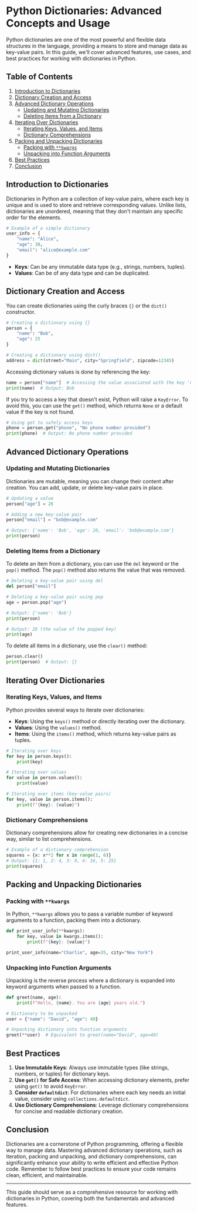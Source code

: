 # Python Dictionaries: Advanced Concepts and Usage

Python dictionaries are one of the most powerful and flexible data structures in the language, providing a means to store and manage data as key-value pairs. In this guide, we'll cover advanced features, use cases, and best practices for working with dictionaries in Python.

## Table of Contents

1. [Introduction to Dictionaries](#introduction-to-dictionaries)
2. [Dictionary Creation and Access](#dictionary-creation-and-access)
3. [Advanced Dictionary Operations](#advanced-dictionary-operations)
    - [Updating and Mutating Dictionaries](#updating-and-mutating-dictionaries)
    - [Deleting Items from a Dictionary](#deleting-items-from-a-dictionary)
4. [Iterating Over Dictionaries](#iterating-over-dictionaries)
    - [Iterating Keys, Values, and Items](#iterating-keys-values-and-items)
    - [Dictionary Comprehensions](#dictionary-comprehensions)
5. [Packing and Unpacking Dictionaries](#packing-and-unpacking-dictionaries)
    - [Packing with `**kwargs`](#packing-with-kwargs)
    - [Unpacking into Function Arguments](#unpacking-into-function-arguments)
6. [Best Practices](#best-practices)
7. [Conclusion](#conclusion)

## Introduction to Dictionaries

Dictionaries in Python are a collection of key-value pairs, where each key is unique and is used to store and retrieve corresponding values. Unlike lists, dictionaries are unordered, meaning that they don't maintain any specific order for the elements.

```python
# Example of a simple dictionary
user_info = {
    "name": "Alice",
    "age": 30,
    "email": "alice@example.com"
}
```

- **Keys**: Can be any immutable data type (e.g., strings, numbers, tuples).
- **Values**: Can be of any data type and can be duplicated.

## Dictionary Creation and Access

You can create dictionaries using the curly braces `{}` or the `dict()` constructor.

```python
# Creating a dictionary using {}
person = {
    "name": "Bob",
    "age": 25
}

# Creating a dictionary using dict()
address = dict(street="Main", city="Springfield", zipcode=12345)
```

Accessing dictionary values is done by referencing the key:

```python
name = person["name"]  # Accessing the value associated with the key 'name'
print(name)  # Output: Bob
```

If you try to access a key that doesn't exist, Python will raise a `KeyError`. To avoid this, you can use the `get()` method, which returns `None` or a default value if the key is not found.

```python
# Using get to safely access keys
phone = person.get("phone", "No phone number provided")
print(phone)  # Output: No phone number provided
```

## Advanced Dictionary Operations

### Updating and Mutating Dictionaries

Dictionaries are mutable, meaning you can change their content after creation. You can add, update, or delete key-value pairs in place.

```python
# Updating a value
person["age"] = 26

# Adding a new key-value pair
person["email"] = "bob@example.com"

# Output: {'name': 'Bob', 'age': 26, 'email': 'bob@example.com'}
print(person)
```

### Deleting Items from a Dictionary

To delete an item from a dictionary, you can use the `del` keyword or the `pop()` method. The `pop()` method also returns the value that was removed.

```python
# Deleting a key-value pair using del
del person["email"]

# Deleting a key-value pair using pop
age = person.pop("age")

# Output: {'name': 'Bob'}
print(person)

# Output: 26 (the value of the popped key)
print(age)
```

To delete all items in a dictionary, use the `clear()` method:

```python
person.clear()
print(person)  # Output: {}
```

## Iterating Over Dictionaries

### Iterating Keys, Values, and Items

Python provides several ways to iterate over dictionaries:

- **Keys**: Using the `keys()` method or directly iterating over the dictionary.
- **Values**: Using the `values()` method.
- **Items**: Using the `items()` method, which returns key-value pairs as tuples.

```python
# Iterating over keys
for key in person.keys():
    print(key)

# Iterating over values
for value in person.values():
    print(value)

# Iterating over items (key-value pairs)
for key, value in person.items():
    print(f"{key}: {value}")
```

### Dictionary Comprehensions

Dictionary comprehensions allow for creating new dictionaries in a concise way, similar to list comprehensions.

```python
# Example of a dictionary comprehension
squares = {x: x**2 for x in range(1, 6)}
# Output: {1: 1, 2: 4, 3: 9, 4: 16, 5: 25}
print(squares)
```

## Packing and Unpacking Dictionaries

### Packing with `**kwargs`

In Python, `**kwargs` allows you to pass a variable number of keyword arguments to a function, packing them into a dictionary.

```python
def print_user_info(**kwargs):
    for key, value in kwargs.items():
        print(f"{key}: {value}")

print_user_info(name="Charlie", age=35, city="New York")
```

### Unpacking into Function Arguments

Unpacking is the reverse process where a dictionary is expanded into keyword arguments when passed to a function.

```python
def greet(name, age):
    print(f"Hello, {name}. You are {age} years old.")

# Dictionary to be unpacked
user = {"name": "David", "age": 40}

# Unpacking dictionary into function arguments
greet(**user)  # Equivalent to greet(name="David", age=40)
```

## Best Practices

1. **Use Immutable Keys**: Always use immutable types (like strings, numbers, or tuples) for dictionary keys.
2. **Use `get()` for Safe Access**: When accessing dictionary elements, prefer using `get()` to avoid `KeyError`.
3. **Consider `defaultdict`**: For dictionaries where each key needs an initial value, consider using `collections.defaultdict`.
4. **Use Dictionary Comprehensions**: Leverage dictionary comprehensions for concise and readable dictionary creation.

## Conclusion

Dictionaries are a cornerstone of Python programming, offering a flexible way to manage data. Mastering advanced dictionary operations, such as iteration, packing and unpacking, and dictionary comprehensions, can significantly enhance your ability to write efficient and effective Python code. Remember to follow best practices to ensure your code remains clean, efficient, and maintainable.

---

This guide should serve as a comprehensive resource for working with dictionaries in Python, covering both the fundamentals and advanced features.
